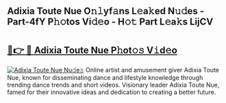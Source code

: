 ## Adixia Toute Nue O𝚗𝚕yf𝚊ns L𝚎a𝚔ed N𝚞𝚍es - Part-4fY P𝚑𝚘tos Vi𝚍𝚎o - H𝚘𝚝 Part L𝚎a𝚔s LijCV

# <h2><a href="http://kf75o6s.oniu.top/?m=Adixia+Toute+Nue">🔗👉 🔴 Adixia Toute Nue P𝚑ot𝚘𝚜 V𝚒d𝚎o</a></h2>

[![Adixia Toute Nue Nu𝚍e𝚜](https://i.imgur.com/0qMVB7G.gif)](http://kf75o6s.oniu.top/?m=Adixia+Toute+Nue)
Online artist and amusement giver Adixia Toute Nue, known for disseminating dance and lifestyle knowledge through trending dance trends and short videos. Visionary leader Adixia Toute Nue, famed for their innovative ideas and dedication to creating a better future.  
